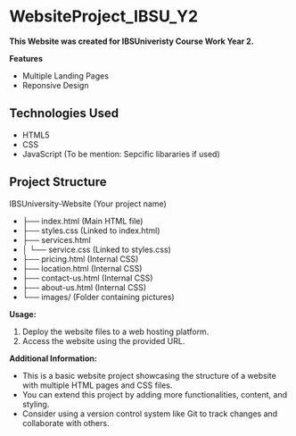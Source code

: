 # WebsiteProject_IBSU_Y2
**This Website was created for IBSUniveristy Course Work Year 2.**

**Features**
* Multiple Landing Pages
* Reponsive Design

## Technologies Used
* HTML5
* CSS
* JavaScript (To be mention: Sepcific libararies if used)

## Project Structure

IBSUniversity-Website (Your project name)
* ├── index.html (Main HTML file)
* ├── styles.css (Linked to index.html)
* ├── services.html
* │   └── service.css (Linked to styles.css)
* ├── pricing.html (Internal CSS)
* ├── location.html (Internal CSS)
* ├── contact-us.html (Internal CSS)
* ├── about-us.html (Internal CSS)
* └── images/  (Folder containing pictures)

**Usage:**

1. Deploy the website files to a web hosting platform.
2. Access the website using the provided URL.


**Additional Information:**

* This is a basic website project showcasing the structure of a website with multiple HTML pages and CSS files.
* You can extend this project by adding more functionalities, content, and styling.
* Consider using a version control system like Git to track changes and collaborate with others.
